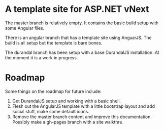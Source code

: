 A template site for ASP.NET vNext
=====================

The master branch is relatively empty. It contains the basic build setup with some Angular files.

There is an angular branch that has a template site using AnguarJS. The build is all setup but the template is bare bones.

The durandal branch has been setup with a base DurandalJS installation. At the moment it is a work in progress.

# Roadmap

Some things on the roadmap for future include:
1. Get DurandalJS setup and working with a basic shell.
2. Flesh out the AngularJS template with a little bootstrap layout and add social stuff, make some default icons.
3. Remove the master branch content and improve this documentation. Possibly make a gh-pages branch with a site walkthru.
